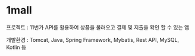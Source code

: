 # 1mall
프로젝트 : 11번가 API를 활용하여 상품을 불러오고 결제 및 지출을 확인 할 수 있는 앱

개발환경 : Tomcat, Java, Spring Framework, Mybatis, Rest API, MySQL, Kotlin 등
